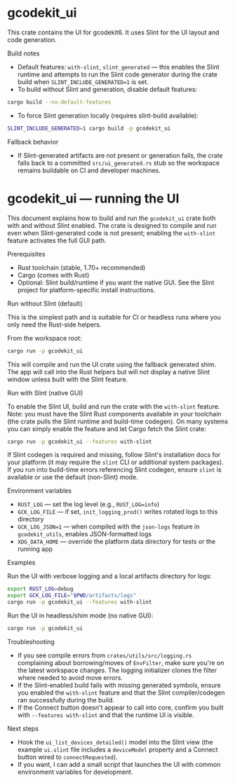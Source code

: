 # gcodekit_ui

This crate contains the UI for gcodekit6. It uses Slint for the UI layout
and code generation.

Build notes
- Default features: `with-slint`, `slint_generated` — this enables the
  Slint runtime and attempts to run the Slint code generator during the
  crate build when `SLINT_INCLUDE_GENERATED=1` is set.
- To build without Slint and generation, disable default features:

```bash
cargo build --no-default-features
```

- To force Slint generation locally (requires slint-build available):

```bash
SLINT_INCLUDE_GENERATED=1 cargo build -p gcodekit_ui
```

Fallback behavior
- If Slint-generated artifacts are not present or generation fails, the
  crate falls back to a committed `src/ui_generated.rs` stub so the workspace
  remains buildable on CI and developer machines.
# gcodekit_ui — running the UI

This document explains how to build and run the `gcodekit_ui` crate both with and without Slint enabled. The crate is designed to compile and run even when Slint-generated code is not present; enabling the `with-slint` feature activates the full GUI path.

Prerequisites
- Rust toolchain (stable, 1.70+ recommended)
- Cargo (comes with Rust)
- Optional: Slint build/runtime if you want the native GUI. See the Slint project for platform-specific install instructions.

Run without Slint (default)

This is the simplest path and is suitable for CI or headless runs where you only need the Rust-side helpers.

From the workspace root:

```bash
cargo run -p gcodekit_ui
```

This will compile and run the UI crate using the fallback generated shim. The app will call into the Rust helpers but will not display a native Slint window unless built with the Slint feature.

Run with Slint (native GUI)

To enable the Slint UI, build and run the crate with the `with-slint` feature. Note: you must have the Slint Rust components available in your toolchain (the crate pulls the Slint runtime and build-time codegen). On many systems you can simply enable the feature and let Cargo fetch the Slint crate:

```bash
cargo run -p gcodekit_ui --features with-slint
```

If Slint codegen is required and missing, follow Slint's installation docs for your platform (it may require the `slint` CLI or additional system packages). If you run into build-time errors referencing Slint codegen, ensure `slint` is available or use the default (non-Slint) mode.

Environment variables
- `RUST_LOG` — set the log level (e.g., `RUST_LOG=info`)
- `GCK_LOG_FILE` — if set, `init_logging_prod()` writes rotated logs to this directory
- `GCK_LOG_JSON=1` — when compiled with the `json-logs` feature in `gcodekit_utils`, enables JSON-formatted logs
- `XDG_DATA_HOME` — override the platform data directory for tests or the running app

Examples

Run the UI with verbose logging and a local artifacts directory for logs:

```bash
export RUST_LOG=debug
export GCK_LOG_FILE="$PWD/artifacts/logs"
cargo run -p gcodekit_ui --features with-slint
```

Run the UI in headless/shim mode (no native GUI):

```bash
cargo run -p gcodekit_ui
```

Troubleshooting
- If you see compile errors from `crates/utils/src/logging.rs` complaining about borrowing/moves of `EnvFilter`, make sure you're on the latest workspace changes. The logging initializer clones the filter where needed to avoid move errors.
- If the Slint-enabled build fails with missing generated symbols, ensure you enabled the `with-slint` feature and that the Slint compiler/codegen ran successfully during the build.
- If the Connect button doesn't appear to call into core, confirm you built with `--features with-slint` and that the runtime UI is visible.

Next steps
- Hook the `ui_list_devices_detailed()` model into the Slint view (the example `ui.slint` file includes a `deviceModel` property and a Connect button wired to `connectRequested`).
- If you want, I can add a small script that launches the UI with common environment variables for development.
